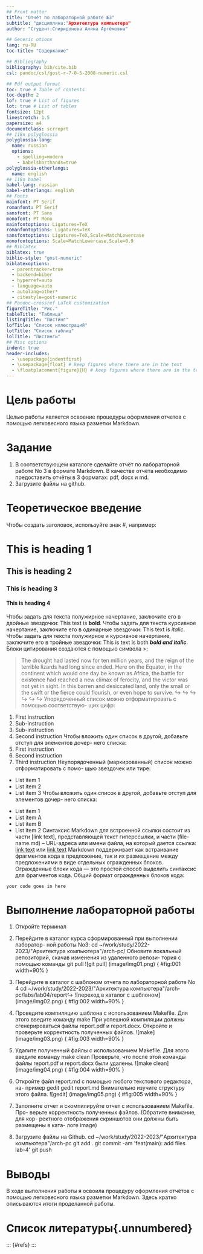 ```yaml
---
## Front matter
title: "Отчёт по лабораторной работе №3"
subtitle: "дисциплина:"Архитектура компьютера"
author: "Студент:Спиридонова Алина Артёмовна"

## Generic otions
lang: ru-RU
toc-title: "Содержание"

## Bibliography
bibliography: bib/cite.bib
csl: pandoc/csl/gost-r-7-0-5-2008-numeric.csl

## Pdf output format
toc: true # Table of contents
toc-depth: 2
lof: true # List of figures
lot: true # List of tables
fontsize: 12pt
linestretch: 1.5
papersize: a4
documentclass: scrreprt
## I18n polyglossia
polyglossia-lang:
  name: russian
  options:
	- spelling=modern
	- babelshorthands=true
polyglossia-otherlangs:
  name: english
## I18n babel
babel-lang: russian
babel-otherlangs: english
## Fonts
mainfont: PT Serif
romanfont: PT Serif
sansfont: PT Sans
monofont: PT Mono
mainfontoptions: Ligatures=TeX
romanfontoptions: Ligatures=TeX
sansfontoptions: Ligatures=TeX,Scale=MatchLowercase
monofontoptions: Scale=MatchLowercase,Scale=0.9
## Biblatex
biblatex: true
biblio-style: "gost-numeric"
biblatexoptions:
  - parentracker=true
  - backend=biber
  - hyperref=auto
  - language=auto
  - autolang=other*
  - citestyle=gost-numeric
## Pandoc-crossref LaTeX customization
figureTitle: "Рис."
tableTitle: "Таблица"
listingTitle: "Листинг"
lofTitle: "Список иллюстраций"
lotTitle: "Список таблиц"
lolTitle: "Листинги"
## Misc options
indent: true
header-includes:
  - \usepackage{indentfirst}
  - \usepackage{float} # keep figures where there are in the text
  - \floatplacement{figure}{H} # keep figures where there are in the text
---
```


# Цель работы
Целью работы является освоение процедуры оформления отчетов с помощью
легковесного языка разметки Markdown.

# Задание
1. В соответствующем каталоге сделайте отчёт по лабораторной работе No 3
в формате Markdown. В качестве отчёта необходимо предоставить отчёты
в 3 форматах: pdf, docx и md.
2. Загрузите файлы на github.
# Теоретическое введение
Чтобы создать заголовок, используйте знак #, например:
# This is heading 1
## This is heading 2
### This is heading 3
#### This is heading 4
Чтобы задать для текста полужирное начертание, заключите его в двойные
звездочки:
This text is **bold**.
Чтобы задать для текста курсивное начертание, заключите его в одинарные
звездочки:
This text is *italic*.
Чтобы задать для текста полужирное и курсивное начертание, заключите его
в тройные звездочки:
This is text is both ***bold and italic***.
Блоки цитирования создаются с помощью символа >:
> The drought had lasted now for ten million years, and the reign of
the terrible lizards had long since ended. Here on the Equator,
in the continent which would one day be known as Africa, the
battle for existence had reached a new climax of ferocity, and
the victor was not yet in sight. In this barren and desiccated
land, only the small or the swift or the fierce could flourish,
or even hope to survive.
↪
↪
↪
↪
↪
↪
Упорядоченный список можно отформатировать с помощью соответствую-
щих цифр:
1. First instruction
1. Sub-instruction
1. Sub-instruction
1. Second instruction
Чтобы вложить один список в другой, добавьте отступ для элементов дочер-
него списка:
1. First instruction
1. Second instruction
1. Third instruction
Неупорядоченный (маркированный) список можно отформатировать с помо-
щью звездочек или тире:
* List item 1
* List item 2
* List item 3
Чтобы вложить один список в другой, добавьте отступ для элементов дочер-
него списка:
- List item 1
- List item A
- List item B
- List item 2
Синтаксис Markdown для встроенной ссылки состоит из части [link text],
представляющей текст гиперссылки, и части (file-name.md) – URL-адреса или
имени файла, на который дается ссылка:
[link text](file-name.md)
или
[link text](http://example.com/ "Необязательная подсказка")
Markdown поддерживает как встраивание фрагментов кода в предложение,
так и их размещение между предложениями в виде отдельных огражденных
блоков. Огражденные блоки кода — это простой способ выделить синтаксис для
фрагментов кода. Общий формат огражденных блоков кода:
``` language
your code goes in here
```


# Выполнение лабораторной работы

1. Откройте терминал
2. Перейдите в каталог курса сформированный при выполнении лаборатор-
ной работы No3:
cd ~/work/study/2022-2023/"Архитектура компьютера"/arch-pc/
Обновите локальный репозиторий, скачав изменения из удаленного репози-
тория с помощью команды
git pull
![git pull] (image/img01.png) { #fig:001 width=90% }

3. Перейдите в каталог с шаблоном отчета по лабораторной работе No 4
cd ~/work/study/2022-2023/"Архитектура
компьютера"/arch-pc/labs/lab04/report↪
![переход в каталог с шаблоном] (image/img02.png) { #fig:002 width=90% }
4. Проведите компиляцию шаблона с использованием Makefile. Для этого
введите команду
make
При успешной компиляции должны сгенерироваться файлы report.pdf и
report.docx. Откройте и проверьте корректность полученных файлов.
![make] (image/img03.png) { #fig:003 width=90% }
5. Удалите полученный файлы с использованием Makefile. Для этого введите
команду
make clean
Проверьте, что после этой команды файлы report.pdf и report.docx были
удалены.
![make clean] (image/img04.png) { #fig:004 width=90% }
6. Откройте файл report.md c помощью любого текстового редактора, на-
пример gedit
gedit report.md
Внимательно изучите структуру этого файла.
![gedit] (image/img05.png) { #fig:005 width=90% }
7. Заполните отчет и скомпилируйте отчет с использованием Makefile. Про-
верьте корректность полученных файлов. (Обратите внимание, для кор-
ректного отображения скриншотов они должны быть размещены в ката-
логе image)
8. Загрузите файлы на Github.
cd ~/work/study/2022-2023/"Архитектура компьютера"/arch-pc
git add .
git commit -am 'feat(main): add files lab-4'
git push

# Выводы
В ходе выполнения работы я освоила процедуру оформления отчётов с помощью легковесного языка разметки Markdown.
Здесь кратко описываются итоги проделанной работы.

# Список литературы{.unnumbered}

::: {#refs}
:::
